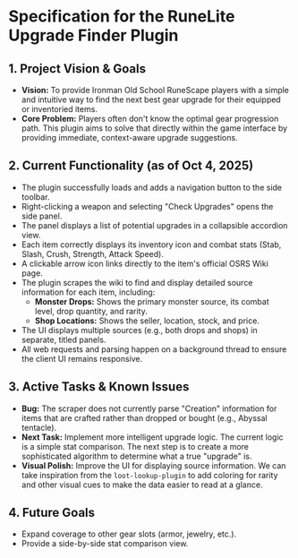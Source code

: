 # Specification for the RuneLite Upgrade Finder Plugin

## 1. Project Vision & Goals

-   **Vision:** To provide Ironman Old School RuneScape players with a simple and intuitive way to find the next best gear upgrade for their equipped or inventoried items.
-   **Core Problem:** Players often don't know the optimal gear progression path. This plugin aims to solve that directly within the game interface by providing immediate, context-aware upgrade suggestions.

## 2. Current Functionality (as of Oct 4, 2025)

-   The plugin successfully loads and adds a navigation button to the side toolbar.
-   Right-clicking a weapon and selecting "Check Upgrades" opens the side panel.
-   The panel displays a list of potential upgrades in a collapsible accordion view.
-   Each item correctly displays its inventory icon and combat stats (Stab, Slash, Crush, Strength, Attack Speed).
-   A clickable arrow icon links directly to the item's official OSRS Wiki page.
-   The plugin scrapes the wiki to find and display detailed source information for each item, including:
    -   **Monster Drops:** Shows the primary monster source, its combat level, drop quantity, and rarity.
    -   **Shop Locations:** Shows the seller, location, stock, and price.
-   The UI displays multiple sources (e.g., both drops and shops) in separate, titled panels.
-   All web requests and parsing happen on a background thread to ensure the client UI remains responsive.

## 3. Active Tasks & Known Issues

-   **Bug:** The scraper does not currently parse "Creation" information for items that are crafted rather than dropped or bought (e.g., Abyssal tentacle).
-   **Next Task:** Implement more intelligent upgrade logic. The current logic is a simple stat comparison. The next step is to create a more sophisticated algorithm to determine what a true "upgrade" is.
-   **Visual Polish:** Improve the UI for displaying source information. We can take inspiration from the `loot-lookup-plugin` to add coloring for rarity and other visual cues to make the data easier to read at a glance.

## 4. Future Goals

-   Expand coverage to other gear slots (armor, jewelry, etc.).
-   Provide a side-by-side stat comparison view.
